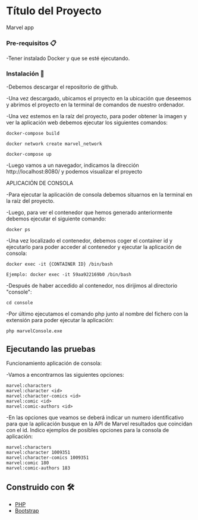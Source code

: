 # Título del Proyecto

Marvel app

### Pre-requisitos 📋

-Tener instalado Docker y que se esté ejecutando.

### Instalación 🔧

-Debemos descargar el repositorio de github.

-Una vez descargado, ubicamos el proyecto en la ubicación que deseemos y abrimos el proyecto en la terminal de comandos de nuestro ordenador.

-Una vez estemos en la raíz del proyecto, para poder obtener la imagen y ver la aplicación web debemos ejecutar los siguientes comandos:

    docker-compose build

    docker network create marvel_network

    docker-compose up

-Luego vamos a un navegador, indicamos la dirección http://localhost:8080/ y podemos visualizar el proyecto

APLICACIÓN DE CONSOLA

-Para ejecutar la aplicación de consola debemos situarnos en la terminal en la raíz del proyecto.

-Luego, para ver el contenedor que hemos generado anteriormente debemos ejecutar el siguiente comando:

    docker ps

-Una vez localizado el contenedor, debemos coger el container id y ejecutarlo para poder acceder al contenedor y ejecutar la aplicación de consola:

    docker exec -it {CONTAINER ID} /bin/bash

    Ejemplo: docker exec -it 59aa922169b0 /bin/bash

-Después de haber accedido al contenedor, nos dirijimos al directorio "console":

    cd console

-Por último ejecutamos el comando php junto al nombre del fichero con la extensión para poder ejecutar la aplicación:

    php marvelConsole.exe

## Ejecutando las pruebas 

Funcionamiento aplicación de consola:

-Vamos a encontrarnos las siguientes opciones:

    marvel:characters
    marvel:character <id>
    marvel:character-comics <id>
    marvel:comic <id>
    marvel:comic-authors <id>

-En las opciones que veamos <id> se deberá indicar un numero identificativo para que la aplicación busque en la API de Marvel resultados que coincidan con el id. Indico ejemplos de posibles opciones para la consola de aplicación:

    marvel:characters
    marvel:character 1009351
    marvel:character-comics 1009351
    marvel:comic 180
    marvel:comic-authors 183


## Construido con 🛠️

* [PHP](https://www.php.net/manual/es/intro-whatis.php)
* [Bootstrap](https://getbootstrap.com/docs/5.1/getting-started/introduction/) 
